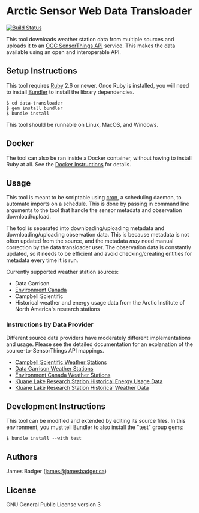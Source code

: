 # Arctic Sensor Web Data Transloader

[![Build Status](https://travis-ci.org/GeoSensorWebLab/data-transloader.svg?branch=master)](https://travis-ci.org/GeoSensorWebLab/data-transloader)

This tool downloads weather station data from multiple sources and uploads it to an [OGC SensorThings API][] service. This makes the data available using an open and interoperable API.

[OGC SensorThings API]: https://docs.opengeospatial.org/is/15-078r6/15-078r6.html

## Setup Instructions

This tool requires [Ruby][] 2.6 or newer. Once Ruby is installed, you will need to install [Bundler][] to install the library dependencies.

```
$ cd data-transloader
$ gem install bundler
$ bundle install
```

This tool should be runnable on Linux, MacOS, and Windows.

[Bundler]: https://bundler.io
[Ruby]: https://www.ruby-lang.org/en/

## Docker

The tool can also be ran inside a Docker container, without having to install Ruby at all. See the [Docker Instructions](DOCKER.markdown) for details.

## Usage

This tool is meant to be scriptable using [cron][], a scheduling daemon, to automate imports on a schedule. This is done by passing in command line arguments to the tool that handle the sensor metadata and observation download/upload.

The tool is separated into downloading/uploading metadata and downloading/uploading observation data. This is because metadata is not often updated from the source, and the metadata *may* need manual correction by the data transloader user. The observation data is constantly updated, so it needs to be efficient and avoid checking/creating entities for metadata every time it is run.

Currently supported weather station sources:

* Data Garrison
* [Environment Canada][MSC]
* Campbell Scientific
* Historical weather and energy usage data from the Arctic Institute of North America's research stations

[cron]: https://en.wikipedia.org/wiki/Cron
[MSC]: https://dd.weather.gc.ca/about_dd_apropos.txt

### Instructions by Data Provider

Different source data providers have moderately different implementations and usage. Please see the detailed documentation for an explanation of the source-to-SensorThings API mappings.

* [Campbell Scientific Weather Stations](docs/CAMPBELL_SCIENTIFIC.md)
* [Data Garrison Weather Stations](docs/DATA_GARRISON.md)
* [Environment Canada Weather Stations](docs/ENVIRONMENT_CANADA.md)
* [Kluane Lake Research Station Historical Energy Usage Data](docs/KLRS_HISTORICAL_ENERGY.md)
* [Kluane Lake Research Station Historical Weather Data](docs/KLRS_HISTORICAL_WEATHER.md)

## Development Instructions

This tool can be modified and extended by editing its source files. In this environment, you must tell Bundler to also install the "test" group gems:

```
$ bundle install --with test
```

## Authors

James Badger (<james@jamesbadger.ca>)

## License

GNU General Public License version 3
